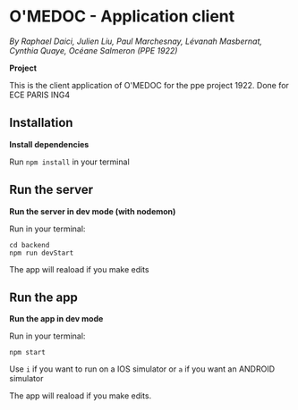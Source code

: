 # O'MEDOC - Application client
*By Raphael Daici, Julien Liu, Paul Marchesnay, Lévanah Masbernat, Cynthia Quaye, Océane Salmeron (PPE 1922)*


**Project**

This is the client application of O'MEDOC for the ppe project 1922. Done for ECE PARIS ING4

## Installation
**Install dependencies**

Run `npm install` in your terminal

## Run the server
**Run the server in dev mode (with nodemon)**

Run in your terminal:
```
cd backend
npm run devStart
```
The app will reaload if you make edits

## Run the app
**Run the app in dev mode**

Run in your terminal:
```
npm start
```
Use `i` if you want to run on a IOS simulator or `a` if you want an ANDROID simulator

The app will reaload if you make edits.
